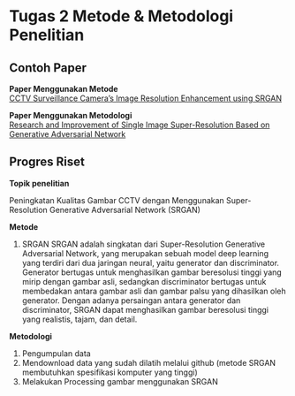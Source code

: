 # Tugas 2 Metode & Metodologi Penelitian

## Contoh Paper

**Paper Menggunakan Metode**<br />
[CCTV Surveillance Camera’s Image Resolution Enhancement using SRGAN](https://www.irjet.net/archives/V7/i6/IRJET-V7I6282.pdf)

**Paper Menggunakan Metodologi**<br />
[Research and Improvement of Single Image Super-Resolution Based on Generative Adversarial Network](https://iopscience.iop.org/article/10.1088/1742-6596/1237/3/032046/pdf)


## Progres Riset

**Topik penelitian**

Peningkatan Kualitas Gambar CCTV dengan Menggunakan Super-Resolution Generative Adversarial Network (SRGAN)

**Metode**

1. SRGAN 
   SRGAN adalah singkatan dari Super-Resolution Generative Adversarial Network, yang merupakan sebuah model deep learning yang terdiri dari dua jaringan neural, yaitu generator dan discriminator. Generator bertugas untuk menghasilkan gambar beresolusi tinggi yang mirip dengan gambar asli, sedangkan discriminator bertugas untuk membedakan antara gambar asli dan gambar palsu yang dihasilkan oleh generator. Dengan adanya persaingan antara generator dan discriminator, SRGAN dapat menghasilkan gambar beresolusi tinggi yang realistis, tajam, dan detail.


**Metodologi**

1. Pengumpulan data 
2. Mendownload data yang sudah dilatih melalui github (metode SRGAN membutuhkan spesifikasi komputer yang tinggi)
3. Melakukan Processing gambar menggunakan SRGAN
